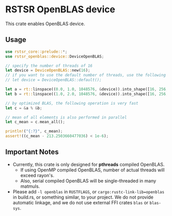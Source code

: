 # RSTSR OpenBLAS device

This crate enables OpenBLAS device.

## Usage

```rust
use rstsr_core::prelude::*;
use rstsr_openblas::device::DeviceOpenBLAS;

// specify the number of threads of 16
let device = DeviceOpenBLAS::new(16);
// if you want to use the default number of threads, use the following line
// let device = DeviceOpenBLAS::default();

let a = rt::linspace((0.0, 1.0, 1048576, &device)).into_shape([16, 256, 256]);
let b = rt::linspace((1.0, 2.0, 1048576, &device)).into_shape([16, 256, 256]);

// by optimized BLAS, the following operation is very fast
let c = &a % &b;

// mean of all elements is also performed in parallel
let c_mean = c.mean_all();

println!("{:?}", c_mean);
assert!((c_mean - 213.2503660477036) < 1e-6);
```

## Important Notes

- Currently, this crate is only designed for **pthreads** compiled OpenBLAS.
    - If using OpenMP compiled OpenBLAS, number of actual threads will exceed rayon's.
    - Also, serial compiled OpenBLAS will be single-threaded in many matmuls.
- Please add `-l openblas` in `RUSTFLAGS`, or `cargo:rustc-link-lib=openblas` in build.rs, or something similar, to your project.
  We do not provide automatic linkage, and we do not use external FFI crates `blas` or `blas-sys`.
